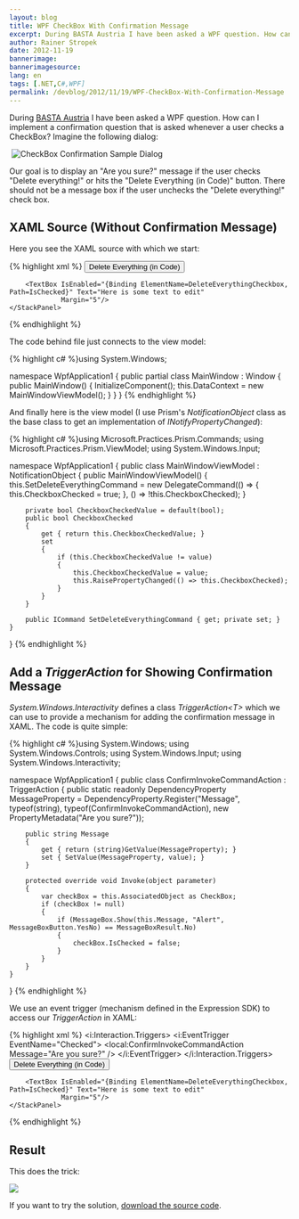 ```yaml
---
layout: blog
title: WPF CheckBox With Confirmation Message
excerpt: During BASTA Austria I have been asked a WPF question. How can I implement a confirmation question that is asked whenever a user checks a CheckBox?
author: Rainer Stropek
date: 2012-11-19
bannerimage: 
bannerimagesource: 
lang: en
tags: [.NET,C#,WPF]
permalink: /devblog/2012/11/19/WPF-CheckBox-With-Confirmation-Message
---
```


<p>During <a href="http://www.basta-austria.at" title="Homepage of BASTA Austria" target="_blank">BASTA Austria</a> I have been asked a WPF question. How can I implement a confirmation question that is asked whenever a user checks a CheckBox? Imagine the following dialog:</p><p> <img src="{{site.baseurl}}/content/images/blog/2012/11/CheckboxConfirmation.png" alt="CheckBox Confirmation Sample Dialog" /></p><p>Our goal is to display an "Are you sure?" message if the user checks "Delete everything!" or hits the "Delete Everything (in Code)" button. There should not be a message box if the user unchecks the "Delete everything!" check box.</p><h2>XAML Source (Without Confirmation Message)</h2><p>Here you see the XAML source with which we start:</p>{% highlight xml %}<Window x:Class="WpfApplication1.MainWindow"
        xmlns="http://schemas.microsoft.com/winfx/2006/xaml/presentation"
        xmlns:x="http://schemas.microsoft.com/winfx/2006/xaml"
        xmlns:i="http://schemas.microsoft.com/expression/2010/interactivity"  
        xmlns:local="clr-namespace:WpfApplication1"
        Title="MainWindow" Height="350" Width="525">
    <StackPanel>
        <CheckBox Content="Delete everything!" Name="DeleteEverythingCheckbox" IsChecked="{Binding Path=CheckboxChecked}"
                  Margin="5">
        </CheckBox>
        <Button Command="{Binding Path=SetDeleteEverythingCommand}" Margin="5">Delete Everything (in Code)</Button>
        
        <TextBox IsEnabled="{Binding ElementName=DeleteEverythingCheckbox, Path=IsChecked}" Text="Here is some text to edit"
                 Margin="5"/>
    </StackPanel>
</Window>
{% endhighlight %}<p>The code behind file just connects to the view model:</p>{% highlight c# %}using System.Windows;

namespace WpfApplication1
{
    public partial class MainWindow : Window
    {
        public MainWindow()
        {
            InitializeComponent();
            this.DataContext = new MainWindowViewModel();
        }
    }
}
{% endhighlight %}<p>And finally here is the view model (I use Prism's <em>NotificationObject</em> class as the base class to get an implementation of <em>INotifyPropertyChanged</em>):</p>{% highlight c# %}using Microsoft.Practices.Prism.Commands;
using Microsoft.Practices.Prism.ViewModel;
using System.Windows.Input;

namespace WpfApplication1
{
    public class MainWindowViewModel : NotificationObject
    {
        public MainWindowViewModel()
        {
            this.SetDeleteEverythingCommand = new DelegateCommand(() =>
                {
                    this.CheckboxChecked = true;
                },
                () => !this.CheckboxChecked);
        }

        private bool CheckboxCheckedValue = default(bool);
        public bool CheckboxChecked
        {
            get { return this.CheckboxCheckedValue; }
            set
            {
                if (this.CheckboxCheckedValue != value)
                {
                    this.CheckboxCheckedValue = value;
                    this.RaisePropertyChanged(() => this.CheckboxChecked);
                }
            }
        }
       
        public ICommand SetDeleteEverythingCommand { get; private set; }
    }
}
{% endhighlight %}<h2>Add a <em>TriggerAction</em> for Showing Confirmation Message</h2><p>
  <em>System.Windows.Interactivity</em> defines a class <em>TriggerAction&lt;T&gt;</em> which we can use to provide a mechanism for adding the confirmation message in XAML. The code is quite simple:</p>{% highlight c# %}using System.Windows;
using System.Windows.Controls;
using System.Windows.Input;
using System.Windows.Interactivity;

namespace WpfApplication1
{
    public class ConfirmInvokeCommandAction : TriggerAction<DependencyObject>
    {
        public static readonly DependencyProperty MessageProperty =
            DependencyProperty.Register("Message", typeof(string), typeof(ConfirmInvokeCommandAction), new PropertyMetadata("Are you sure?"));

        public string Message
        {
            get { return (string)GetValue(MessageProperty); }
            set { SetValue(MessageProperty, value); }
        }

        protected override void Invoke(object parameter)
        {
            var checkBox = this.AssociatedObject as CheckBox;
            if (checkBox != null)
            {
                if (MessageBox.Show(this.Message, "Alert", MessageBoxButton.YesNo) == MessageBoxResult.No)
                {
                    checkBox.IsChecked = false;
                }
            }
        }
    }
}
{% endhighlight %}<p>We use an event trigger (mechanism defined in the Expression SDK) to access our <em>TriggerAction</em> in XAML:</p>{% highlight xml %}<Window x:Class="WpfApplication1.MainWindow"
        xmlns="http://schemas.microsoft.com/winfx/2006/xaml/presentation"
        xmlns:x="http://schemas.microsoft.com/winfx/2006/xaml"
        xmlns:i="http://schemas.microsoft.com/expression/2010/interactivity"  
        xmlns:local="clr-namespace:WpfApplication1"
        Title="MainWindow" Height="350" Width="525">
    <StackPanel>
        <CheckBox Content="Delete everything!" Name="DeleteEverythingCheckbox" IsChecked="{Binding Path=CheckboxChecked}"
                  Margin="5">
            <i:Interaction.Triggers>
                <i:EventTrigger EventName="Checked">
                    <local:ConfirmInvokeCommandAction Message="Are you sure?" />
                </i:EventTrigger>
            </i:Interaction.Triggers>
        </CheckBox>
        <Button Command="{Binding Path=SetDeleteEverythingCommand}" Margin="5">Delete Everything (in Code)</Button>
        
        <TextBox IsEnabled="{Binding ElementName=DeleteEverythingCheckbox, Path=IsChecked}" Text="Here is some text to edit"
                 Margin="5"/>
    </StackPanel>
</Window>
{% endhighlight %}<h2>Result</h2><p>This does the trick:</p><p>
  <img src="{{site.baseurl}}/content/images/blog/2012/11/CheckBoxWithConfirmMessage.png" />
</p><p>If you want to try the solution, <a href="{{site.baseurl}}/content/Blog Assets/Code Samples/CheckBoxConfirmationSource.zip" target="_blank">download the source code</a>.</p>